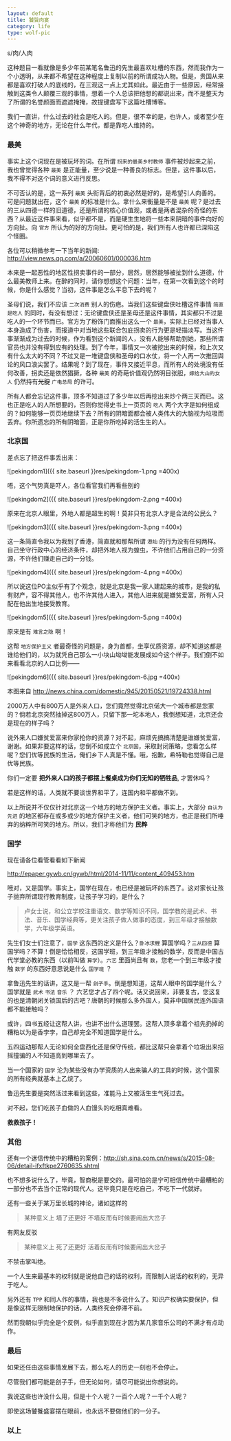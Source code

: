 ```yaml
---
layout: default
title: 饕餮肉宴
category: life
type: wolf-pic
---
```

s/肉/人肉

这种题目一看就像是多少年前某笔名鲁迅的先生最喜欢吐槽的东西，然而我作为一个小透明，从来都不希望在这种程度上复制以前的所谓成功人物。但是，贵国从来都是喜欢打破人的底线的，在三观这一点上尤其如此。最近由于一些原因，经常接触到这类令人颠覆三观的事情，想着一个人总该把他想的都说出来，而不是整天为了所谓的名誉颜面而遮遮掩掩，故提键盘写下这篇吐槽博客。

我们一直讲，什么过去的社会是吃人的。但是，很不幸的是，也许人，或者至少在这个神奇的地方，无论在什么年代，都是靠吃人维持的。

### 最美

事实上这个词现在是被玩坏的词。在所谓 `拐来的最美乡村教师` 事件被炒起来之前，我也曾觉得各种 `最美` 是正能量，至少说是一种善良的标志。但是，这件事以后，我不得不对这个词的意义进行反思。

不可否认的是，这一系列 `最美` 头衔背后的初衷必然是好的，是希望引人向善的。可是问题就出在，这个 `最美` 的标准是什么。拿什么来衡量是不是 `最美` 呢？是过去的三从四德一样的旧道德，还是所谓的核心价值观，或者是两者混杂的奇怪的东西？从最近这件事来看，似乎都不是，而是硬生生地将一些本来阴暗的事件向好的方向扯。向 `官方` 所认为的好的方向扯。更可怕的是，我们所有人也许都已深陷这个怪圈。

各位可以稍微参考一下当年的新闻: <http://view.news.qq.com/a/20060601/000036.htm>

本来是一起恶性的地区性拐卖事件的一部分，居然，居然能够被扯到什么道德，什么最美教师上来。在醉的同时，请你想想这个问题：当年，在第一次看到这个的时候，你是什么感觉？当初，这件事是怎么平息下去的呢？

圣母们说，我们不应该 `二次消费` 别人的伤疤。当我们这些键盘侠吐槽这件事情 `简直是吃人` 的同时，有没有想过：无论键盘侠还是圣母还是这件事情，其实都只不过是吃人的一个环节而已。官方为了粉饰门面推出这么一个 `最美`，实际上已经对当事人本身造成了伤害，而报道中对当地这些联合包庇拐卖的行为更是轻描淡写。当这件事渐渐成为过去的时候，作为看到这个新闻的人，没有人能够帮助到她，那些所谓官员也并没有得到应有的处理。到了今年，事情又一次被挖出来的时候，和上次又有什么太大的不同？不过又是一堆键盘侠和圣母的口水仗，将一个人再一次推回舆论的风口浪尖罢了。结果呢？到了现在，事件又接近平息，而所有人的处境没有任何改善，拐卖还是依然猖獗，各种 `最美` 的奇葩价值观仍然明目张胆，`嫁给大山的女人` 仍然持有~~光腚~~ `广电总局` 的许可。

所有人都会忘记这件事，顶多不知道过了多少年以后再挖出来炒个两三天而已。这也正是吃人的人所想要的，否则你觉得史书上一页页的 `吃人` 两个大字是如何组成的？如何能够一页页地继续下去？所有的阴暗面都会被人类伟大的大脑视为垃圾而丢弃。你所遗忘的所有阴暗面，正是你所吃掉的活生生的人。

### 北京国

差点忘了把这件事丢出来：

![pekingdom1]({{ site.baseurl }}res/pekingdom-1.png =400x)

唔，这个气势真是吓人，各位看官我们再看些别的

![pekingdom2]({{ site.baseurl }}res/pekingdom-2.png =400x)

原来在北京人眼里，外地人都是超生的啊！莫非只有北京人才是合法的公民么？

![pekingdom3]({{ site.baseurl }}res/pekingdom-3.png =400x)

这一条简直令我以为我到了香港，简直就和那帮所谓 `港灿` 的行为没有任何两样。自己坐守行政中心的经济条件，却把外地人视为蝗虫，不许他们占用自己的一分资源，不许他们赚走自己的一分钱。

![pekingdom4]({{ site.baseurl }}res/pekingdom-4.png =400x)

所以说这位PO主似乎有了个观念，就是北京是我一家人建起来的城市，是我的私有财产，容不得其他人，也不许其他人进入，其他人进来就是嫌贫爱富，所有人只配在他出生地接受教育。

![pekingdom5]({{ site.baseurl }}res/pekingdom-5.png =400x)

原来是有 `难言之隐` 啊！

这帮 `地方保护主义` 者最奇怪的问题是，身为首都，坐享优质资源，却不知道这都是谁给他们的，以为就凭自己那么一小块山坳坳能发展成如今这个样子。我们倒不如来看看北京的人口比例——

![pekingdom6]({{ site.baseurl }}res/pekingdom-6.jpg =400x)

本图来自 <http://news.china.com/domestic/945/20150521/19724338.html>

2000万人中有800万人是外来人口，您们竟然觉得北京偌大一个城市都是您家的？倘若北京突然抽掉这800万人，只留下那一坨本地人，我倒想知道，北京还会是现在的样子吗？

说外来人口嫌贫爱富来你家抢你的资源？对不起，麻烦先搞搞清楚是谁嫌贫爱富，谢谢。如果非要这样的话，您倒不如成立个 `北京国`，采取封闭策略，您看怎么样呢？您们优等民族的生活，俺们乡下人真是不懂。哦，抱歉，希特勒也觉得自己是优等民族。

你们一定要 __把外来人口的孩子都摆上餐桌成为你们无知的牺牲品__, 才罢休吗？

若是这样的话，人类就不要谈世界和平了，连国内和平都做不到。

以上所说并不仅仅针对北京这一个地方的地方保护主义者。事实上，大部分 `自认为先进` 的地区都存在或多或少的地方保护主义者，他们可笑的地方，也正是我们所唾弃的纳粹所可笑的地方。所以，我们才称他们为 __民粹__

### 国学

现在请各位看管看看如下新闻

<http://epaper.gywb.cn/gywb/html/2014-11/11/content_409453.htm>

哦对，又是国学。事实上，国学在现在，也已经是被玩坏的东西了。这对家长让孩子抛弃所谓现行教育制度，让孩子学习的，是什么？

> 卢女士说，和公立学校注重语文、数学等知识不同，国学教的是武术、书法、音乐、国学经典等，更关注孩子做人做事的态度，到三年级才接触数学，六年级学英语。

先生们女士们注意了，`国学` 这东西的定义是什么？`卧冰求鲤` 算国学吗？`三从四德` 算国学吗？不算！倒是恰恰相反，这国学班，到三年级才接触的数学，反而是中国古代学堂必教的东西（以前叫做 `算学`）。`六艺` 里面尚且有 `数`，您老一个到三年级才接触 `数学` 的东西好意思说是什么 `国学班` ？

拿鲁迅先生的话讲，这又是一帮 `刽子手`。倒是想知道，这帮人眼中的国学是什么？国学就是 `武术` `书法` `音乐` ？ 六艺您才占了四个呢。话又说回来，非要复古，您这复的也是清朝闭关锁国后的古吧？唐朝的时候那么多外国人，莫非中国居民连外国语都不能接触吗？

或许，四书五经让这帮人讲，也讲不出什么道理罢。这帮人顶多拿着个祖先扔掉的糟粕以为是香孛孛，自己却完全不知道国学是什么。

五四运动那帮人无论如何全盘西化还是保守传统，都比这帮只会拿着个垃圾出来招摇撞骗的人不知道高到哪里去了。

当一个国家的 `国学` 沦为某些没有办学资质的人出来骗人的工具的时候，这个国家的所有经典就基本上乙烷了。

鲁迅先生要是突然活过来看到这些，准能马上又被活生生气死过去。

对不起，您们吃孩子血做的人血馒头的吃相真难看。

__救救孩子！__

### 其他

还有一个迷信传统中的糟粕的案例：<http://sh.sina.com.cn/news/s/2015-08-06/detail-ifxftkpe2760635.shtml>

也不想多说什么了，毕竟，智商税是要交的。最可怕的是宁可相信传统中最糟粕的一部分也不去当个正常的现代人。这毕竟只是在吃自己，不吃下一代就好。

还有一些关于某万里长城的神论，诸如这样的

> 某种意义上 墙了还更好 不墙反而有时候要闹出大岔子

有网友反驳

> 某种意义上 死了还更好 活着反而有时候要闹出大岔子

不禁击掌叫绝。

一个人生来最基本的权利就是说他自己的话的权利，而限制人说话的权利的，无异于吃人。

另外还有 `TPP` 和同人作的事情，我也是不多说什么了。知识产权确实要保护，但是像这样无限制地保护的话，人类终究会停滞不前。

然而我朝似乎完全是个反例，似乎直到现在才因为某几家音乐公司的不满才有点动作。

### 最后

如果还任由这些事情发展下去，那么吃人的历史一刻也不会停止。

尽管我们都可能是刽子手，但无论如何，请尽可能说出你想说的。

我说这些也许没什么用，但是十个人呢？一百个人呢？一千个人呢？

即使这场饕餮盛宴摆在眼前，也永远不要做他们的一分子。

### 以上
